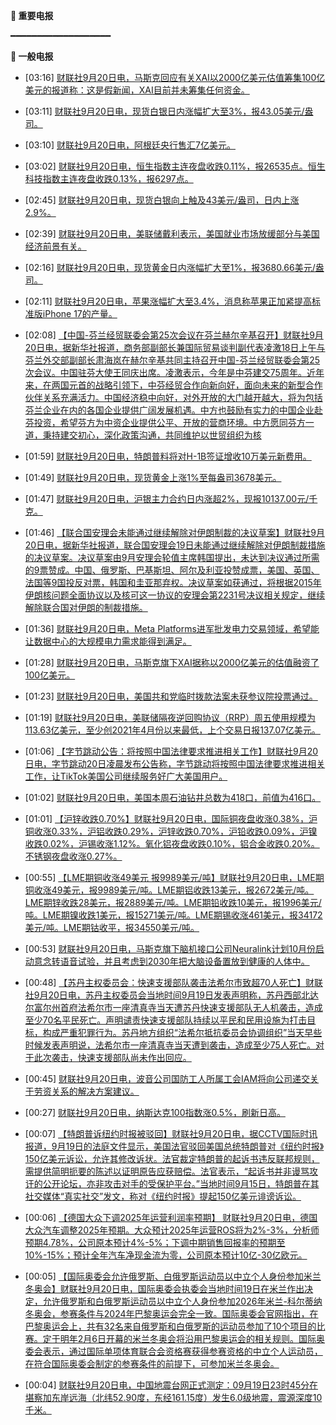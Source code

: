 **🔴 重要电报**

━━━━━━━━━━━━━━━━━━━

**📰 一般电报**

  - [03:16] [财联社9月20日电，马斯克回应有关XAI以2000亿美元估值筹集100亿美元的报道称：这是假新闻，XAI目前并未筹集任何资金。](https://www.cls.cn/detail/2150797)

  - [03:11] [财联社9月20日电，现货白银日内涨幅扩大至3%，报43.05美元/盎司。](https://www.cls.cn/detail/2150795)

  - [03:10] [财联社9月20日电，阿根廷央行售汇7亿美元。](https://www.cls.cn/detail/2150794)

  - [03:02] [财联社9月20日电，恒生指数主连夜盘收跌0.11%，报26535点。恒生科技指数主连夜盘收跌0.13%，报6297点。](https://www.cls.cn/detail/2150793)

  - [02:45] [财联社9月20日电，现货白银向上触及43美元/盎司，日内上涨2.9%。](https://www.cls.cn/detail/2150792)

  - [02:39] [财联社9月20日电，美联储戴利表示，美国就业市场放缓部分与美国经济前景有关。](https://www.cls.cn/detail/2150791)

  - [02:16] [财联社9月20日电，现货黄金日内涨幅扩大至1%，报3680.66美元/盎司。](https://www.cls.cn/detail/2150790)

  - [02:11] [财联社9月20日电，苹果涨幅扩大至3.4%，消息称苹果正加紧提高标准版iPhone 17的产量。](https://www.cls.cn/detail/2150789)

  - [02:08] [【中国-芬兰经贸联委会第25次会议在芬兰赫尔辛基召开】财联社9月20日电，据新华社报道，商务部副部长兼国际贸易谈判副代表凌激18日上午与芬兰外交部副部长肃海岚在赫尔辛基共同主持召开中国-芬兰经贸联委会第25次会议。中国驻芬大使王同庆出席。凌激表示，今年是中芬建交75周年。近年来，在两国元首的战略引领下，中芬经贸合作向新向好，面向未来的新型合作伙伴关系充满活力。中国经济稳中向好，对外开放的大门越开越大，将为包括芬兰企业在内的各国企业提供广阔发展机遇。中方也鼓励有实力的中国企业赴芬投资，希望芬方为中资企业提供公平、开放的营商环境。中方愿同芬方一道，秉持建交初心，深化政策沟通，共同维护以世贸组织为核](https://www.cls.cn/detail/2150788)

  - [01:59] [财联社9月20日电，特朗普料将对H-1B签证增收10万美元新费用。](https://www.cls.cn/detail/2150787)

  - [01:49] [财联社9月20日电，现货黄金上涨1%至每盎司3678美元。](https://www.cls.cn/detail/2150786)

  - [01:47] [财联社9月20日电，沪银主力合约日内涨超2%，现报10137.00元/千克。](https://www.cls.cn/detail/2150784)

  - [01:46] [【联合国安理会未能通过继续解除对伊朗制裁的决议草案】财联社9月20日电，据新华社报道，联合国安理会19日未能通过继续解除对伊朗制裁措施的决议草案。决议草案由9月安理会轮值主席韩国提出，未达到决议通过所需的9票赞成。中国、俄罗斯、巴基斯坦、阿尔及利亚投赞成票，美国、英国、法国等9国投反对票，韩国和圭亚那弃权。决议草案如获通过，将根据2015年伊朗核问题全面协议以及核可这一协议的安理会第2231号决议相关规定，继续解除联合国对伊朗的制裁措施。](https://www.cls.cn/detail/2150783)

  - [01:36] [财联社9月20日电，Meta Platforms进军批发电力交易领域，希望能让数据中心的大规模电力需求能得到满足。](https://www.cls.cn/detail/2150782)

  - [01:28] [财联社9月20日电，马斯克旗下XAI据称以2000亿美元的估值融资了100亿美元。](https://www.cls.cn/detail/2150780)

  - [01:23] [财联社9月20日电，美国共和党临时拨款法案未获参议院投票通过。](https://www.cls.cn/detail/2150779)

  - [01:19] [财联社9月20日电，美联储隔夜逆回购协议（RRP）周五使用规模为113.63亿美元，至少创2021年4月份以来最低，上个交易日报137.07亿美元。](https://www.cls.cn/detail/2150778)

  - [01:06] [【字节跳动公告：将按照中国法律要求推进相关工作】财联社9月20日电，字节跳动20日凌晨发布公告称，字节跳动将按照中国法律要求推进相关工作，让TikTok美国公司继续服务好广大美国用户。](https://www.cls.cn/detail/2150777)

  - [01:02] [财联社9月20日电，美国本周石油钻井总数为418口，前值为416口。](https://www.cls.cn/detail/2150776)

  - [01:01] [【沪锌收跌0.70%】财联社9月20日电，国际铜夜盘收涨0.38%，沪铜收涨0.33%，沪铝收跌0.29%，沪锌收跌0.70%，沪铅收跌0.09%，沪镍收跌0.02%，沪锡收涨1.12%。氧化铝夜盘收跌0.10%，铝合金收跌0.20%。不锈钢夜盘收涨0.27%。](https://www.cls.cn/detail/2150775)

  - [00:55] [【LME期铜收涨49美元 报9989美元/吨】财联社9月20日电，LME期铜收涨49美元，报9989美元/吨。LME期铝收跌13美元，报2672美元/吨。LME期锌收跌28美元，报2889美元/吨。LME期铅收跌10美元，报1996美元/吨。LME期镍收跌1美元，报15271美元/吨。LME期锡收涨461美元，报34172美元/吨。LME期钴收平，报34550美元/吨。](https://www.cls.cn/detail/2150773)

  - [00:53] [财联社9月20日电，马斯克旗下脑机接口公司Neuralink计划10月份启动意念转语音试验，并且考虑到2030年把大脑设备置放到健康的人体中。](https://www.cls.cn/detail/2150772)

  - [00:48] [【苏丹主权委员会：快速支援部队袭击法希尔市致超70人死亡】财联社9月20日电，苏丹主权委员会当地时间9月19日发表声明称，苏丹西部北达尔富尔州首府法希尔市一座清真寺当天遭苏丹快速支援部队无人机袭击，造成至少70名平民死亡。声明谴责快速支援部队持续以平民和民用设施为打击目标，构成严重犯罪行为。苏丹地方组织“法希尔抵抗委员会协调组织”当天早些时候发表声明说，法希尔市一座清真寺当天遭到袭击，造成至少75人死亡。对于此次袭击，快速支援部队尚未作出回应。](https://www.cls.cn/detail/2150771)

  - [00:45] [财联社9月20日电，波音公司国防工人所属工会IAM将向公司递交关于劳资关系的解决方案建议。](https://www.cls.cn/detail/2150770)

  - [00:27] [财联社9月20日电，纳斯达克100指数涨0.5%，刷新日高。](https://www.cls.cn/detail/2150767)

  - [00:07] [【特朗普诉纽约时报被驳回】财联社9月20日电，据CCTV国际时讯报道，9月19日的法庭文件显示，美国法官驳回美国总统特朗普对《纽约时报》150亿美元诉讼，允许其修改诉状。法官裁定特朗普的起诉书违反联邦规则，需提供简明扼要的陈述以证明原告应获赔偿。法官表示，“起诉书并非谩骂攻讦的公开论坛，亦非攻击对手的受保护平台。”当地时间9月15日，特朗普在其社交媒体“真实社交”发文，称对《纽约时报》提起150亿美元诽谤诉讼。](https://www.cls.cn/detail/2150766)

  - [00:06] [【德国大众下调2025年运营利润率预期】 财联社9月20日电，德国大众汽车调整2025年预期。大众预计2025年运营ROS将为2%-3%，分析师预期4.78%，公司原本预计4%-5%；下调中期销售回报率的预期至10%-15%；预计全年汽车净现金流为零，公司原本预计10亿-30亿欧元。](https://www.cls.cn/detail/2150765)

  - [00:05] [【国际奥委会允许俄罗斯、白俄罗斯运动员以中立个人身份参加米兰冬奥会】财联社9月20日电，国际奥委会执委会当地时间19日在米兰作出决定，允许俄罗斯和白俄罗斯运动员以中立个人身份参加2026年米兰-科尔蒂纳冬奥会，参赛条件与2024年巴黎奥运会完全一致。国际奥委会官网指出，在巴黎奥运会上，共有32名来自俄罗斯和白俄罗斯的运动员参加了10个项目的比赛。定于明年2月6日开幕的米兰冬奥会将沿用巴黎奥运会的相关规则。国际奥委会表示，通过国际单项体育联合会资格赛获得参赛资格的中立个人运动员，在符合国际奥委会制定的参赛条件的前提下，可参加米兰冬奥会。](https://www.cls.cn/detail/2150764)

  - [00:04] [财联社9月20日电，中国地震台网正式测定：09月19日23时45分在堪察加东岸远海（北纬52.90度，东经161.15度）发生6.0级地震，震源深度10千米。](https://www.cls.cn/detail/2150763)
